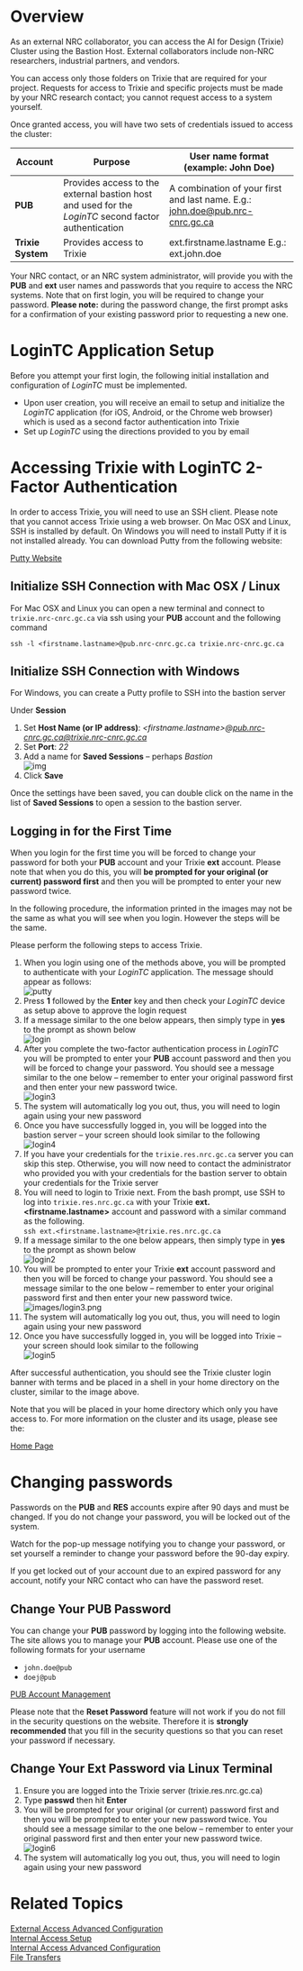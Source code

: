 # Overview

As an external NRC collaborator, you can access the AI for Design (Trixie) Cluster using the
Bastion Host. External collaborators include non-NRC researchers, industrial partners, and vendors.

You can access only those folders on Trixie that are required for your project. Requests for access
to Trixie and specific projects must be made by your NRC research contact; you cannot request
access to a system yourself.

Once granted access, you will have two sets of credentials issued to access the cluster:

| Account           |Purpose           | User name format (example: John Doe)            |
| ----------------- | ---------------- | ----------------------------------------------- |
| **PUB**           | Provides access to the external bastion host and used for the *LoginTC* second factor authentication | A combination of your first and last name. E.g.: john.doe@pub.nrc-cnrc.gc.ca |
| **Trixie System** | Provides access to Trixie | ext.firstname.lastname E.g.: ext.john.doe |

Your NRC contact, or an NRC system administrator, will provide you with the **PUB** and **ext** user
names and passwords that you require to access the NRC systems. Note that on first login, you will
be required to change your password. **Please note:** during the password change, the first prompt
asks for a confirmation of your existing password prior to requesting a new one.

# LoginTC Application Setup

Before you attempt your first login, the following initial installation and configuration of
*LoginTC* must be implemented.

* Upon user creation, you will receive an email to setup and initialize the *LoginTC* application
  (for iOS, Android, or the Chrome web browser) which is used as a second factor authentication
  into Trixie
* Set up *LoginTC* using the directions provided to you by email

# Accessing Trixie with LoginTC 2-Factor Authentication

In order to access Trixie, you will need to use an SSH client. Please note that you cannot access
Trixie using a web browser. On Mac OSX and Linux, SSH is installed by default. On Windows you will
need to install Putty if it is not installed already. You can download Putty from the following
website:

[Putty Website](https://www.putty.org/)

## Initialize SSH Connection with Mac OSX / Linux

For Mac OSX and Linux you can open a new terminal and connect to ``trixie.nrc-cnrc.gc.ca`` via ssh
using your **PUB** account and the following command

``ssh -l <firstname.lastname>@pub.nrc-cnrc.gc.ca trixie.nrc-cnrc.gc.ca``

## Initialize SSH Connection with Windows

For Windows, you can create a Putty profile to SSH into the bastion server

Under **Session**

1. Set **Host Name (or IP address)**: *<firstname.lastname\>@pub.nrc-cnrc.gc.ca@trixie.nrc-cnrc.gc.ca*
1. Set **Port**: *22*
1. Add a name for **Saved Sessions** – perhaps *Bastion*<br>
   ![img](images/bastion-putty-1.png)<br>
1. Click **Save**

Once the settings have been saved, you can double click on the name in the list of
**Saved Sessions** to open a session to the bastion server.

## Logging in for the First Time

When you login for the first time you will be forced to change your password for both your **PUB**
account and your Trixie **ext** account. Please note that when you do this, you will
**be prompted for your original (or current) password first** and then you will be prompted to
enter your new password twice.

In the following procedure, the information printed in the images may not be the same as what you
will see when you login. However the steps will be the same.

Please perform the following steps to access Trixie.

1. When you login using one of the methods above, you will be prompted to authenticate with your
   *LoginTC* application. The message should appear as follows:<br>
   ![putty](images/trixie-putty-loginTC.png)
1. Press **1** followed by the **Enter** key and then check your *LoginTC* device as setup above to
   approve the login request
1. If a message similar to the one below appears, then simply type in **yes** to the prompt as
   shown below<br>
   ![login](images/login2.png)
1. After you complete the two-factor authentication process in *LoginTC* you will be prompted to
   enter your **PUB** account password and then you will be forced to change your password. You 
   should see a message similar to the one below – remember to enter your original password first
   and then enter your new password twice.<br>
   ![login3](images/login3.png)
1. The system will automatically log you out, thus, you will need to login again using your new
   password
1. Once you have successfully logged in, you will be logged into the bastion server – your screen
   should look similar to the following<br>
   ![login4](images/login4.png)
1. If you have your credentials for the ``trixie.res.nrc.gc.ca`` server you can skip this step.
   Otherwise, you will now need to contact the administrator who provided you with your credentials
   for the bastion server to obtain your credentials for the Trixie server
1. You will need to login to Trixie next. From the bash prompt, use SSH to log into
   ``trixie.res.nrc.gc.ca`` with your Trixie **ext.<firstname.lastname\>** account and password
   with a similar command as the following.<br>
   ``ssh ext.<firstname.lastname>@trixie.res.nrc.gc.ca``
1. If a message similar to the one below appears, then simply type in **yes** to the prompt as
   shown below<br>
   ![login2](images/login2.png)
1. You will be prompted to enter your Trixie **ext** account password and then you will be
   forced to change your password. You should see a message similar to the one below – remember to
   enter your original password first and then enter your new password twice.<br>
    ![images/login3.png](images/login3.png)
1. The system will automatically log you out, thus, you will need to login again using your new
   password
1. Once you have successfully logged in, you will be logged into Trixie – your screen should look
   similar to the following<br>
    ![login5](images/login5.png)

After successful authentication, you should see the Trixie cluster login banner with terms and be
placed in a shell in your home directory on the cluster, similar to the image above.

Note that you will be placed in your home directory which only you have access to. For more
information on the cluster and its usage, please see the:

[Home Page](index.md)

# Changing passwords

Passwords on the **PUB** and **RES** accounts expire after 90 days and must be changed. If you do
not change your password, you will be locked out of the system.

Watch for the pop-up message notifying you to change your password, or set yourself a reminder to
change your password before the 90-day expiry.

If you get locked out of your account due to an expired password for any account, notify your NRC
contact who can have the password reset.

## Change Your **PUB** Password

You can change your **PUB** password by logging into the following website. The site allows you to
manage your **PUB** account. Please use one of the following formats for your username

* `john.doe@pub`
* `doej@pub`

[PUB Account Management](https://login-connexion.nrc-cnrc.gc.ca)

Please note that the **Reset Password** feature will not work if you do not fill in the security
questions on the website. Therefore it is **strongly recommended** that you fill in the security
questions so that you can reset your password if necessary.

## Change Your Ext Password via Linux Terminal

1. Ensure you are logged into the Trixie server (trixie.res.nrc.gc.ca)
1. Type **passwd** then hit **Enter**
1. You will be prompted for your original (or current) password first and then you will be prompted
   to enter your new password twice. You should see a message similar to the one below – remember
   to enter your original password first and then enter your new password twice.<br>
   ![login6](images/login6.png)<br>
1. The system will automatically log you out, thus, you will need to login again using your new
   password

# Related Topics

[External Access Advanced Configuration](External-Access-Advanced-Configuration.md)<br>
[Internal Access Setup](Internal-Access-Setup.md)<br>
[Internal Access Advanced Configuration](Internal-Access-Advanced-Configuration.md)<br>
[File Transfers](File-Transfers.md)
